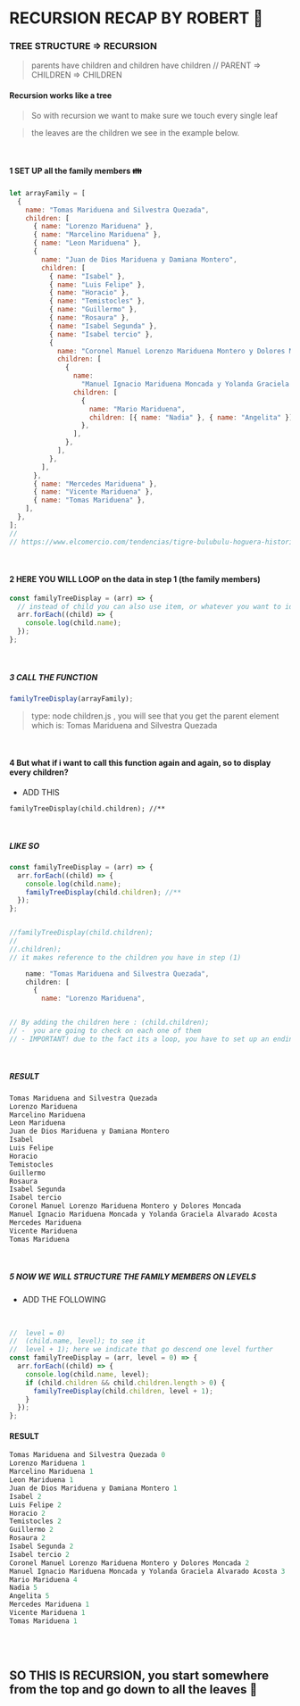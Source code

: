 # RECURSION RECAP BY ROBERT 🌳

### TREE STRUCTURE => RECURSION

> parents have children and children have children
> // PARENT => CHILDREN => CHILDREN

#### Recursion works like a tree

> So with recursion we want to make sure we touch
> every single leaf

> the leaves are the children we see in the example
> below.

<br>

#### 1 SET UP all the family members 👪

```javascript
let arrayFamily = [
  {
    name: "Tomas Mariduena and Silvestra Quezada",
    children: [
      { name: "Lorenzo Mariduena" },
      { name: "Marcelino Mariduena" },
      { name: "Leon Mariduena" },
      {
        name: "Juan de Dios Mariduena y Damiana Montero",
        children: [
          { name: "Isabel" },
          { name: "Luis Felipe" },
          { name: "Horacio" },
          { name: "Temistocles" },
          { name: "Guillermo" },
          { name: "Rosaura" },
          { name: "Isabel Segunda" },
          { name: "Isabel tercio" },
          {
            name: "Coronel Manuel Lorenzo Mariduena Montero y Dolores Moncada",
            children: [
              {
                name:
                  "Manuel Ignacio Mariduena Moncada y Yolanda Graciela Alvarado Acosta",
                children: [
                  {
                    name: "Mario Mariduena",
                    children: [{ name: "Nadia" }, { name: "Angelita" }],
                  },
                ],
              },
            ],
          },
        ],
      },
      { name: "Mercedes Mariduena" },
      { name: "Vicente Mariduena" },
      { name: "Tomas Mariduena" },
    ],
  },
];
//
// https://www.elcomercio.com/tendencias/tigre-bulubulu-hoguera-historia-ejercito.html
```

<br>

#### 2 HERE YOU WILL LOOP on the data in step 1 (the family members)

```javascript
const familyTreeDisplay = (arr) => {
  // instead of child you can also use item, or whatever you want to identify it.
  arr.forEach((child) => {
    console.log(child.name);
  });
};
```

<br>

##### 3 CALL THE FUNCTION

```javascript
familyTreeDisplay(arrayFamily);
```

> type: node children.js , you will see that you get the parent element which is: Tomas Mariduena and Silvestra Quezada

<br>

#### 4 But what if i want to call this function again and again, so to display every children?

- ADD THIS

>

    familyTreeDisplay(child.children); //**

>

<br>

##### LIKE SO

```javascript
const familyTreeDisplay = (arr) => {
  arr.forEach((child) => {
    console.log(child.name);
    familyTreeDisplay(child.children); //**
  });
};


//familyTreeDisplay(child.children);
//
//.children);
// it makes reference to the children you have in step (1)

    name: "Tomas Mariduena and Silvestra Quezada",
    children: [
      {
        name: "Lorenzo Mariduena",


// By adding the children here : (child.children);
// -  you are going to check on each one of them
// - IMPORTANT! due to the fact its a loop, you have to set up an ending "an exit condition" , otherwise it will create an endless loop.
```

<br>

##### RESULT

```javascript
Tomas Mariduena and Silvestra Quezada
Lorenzo Mariduena
Marcelino Mariduena
Leon Mariduena
Juan de Dios Mariduena y Damiana Montero
Isabel
Luis Felipe
Horacio
Temistocles
Guillermo
Rosaura
Isabel Segunda
Isabel tercio
Coronel Manuel Lorenzo Mariduena Montero y Dolores Moncada
Manuel Ignacio Mariduena Moncada y Yolanda Graciela Alvarado Acosta
Mercedes Mariduena
Vicente Mariduena
Tomas Mariduena
```

<br>

##### 5 NOW WE WILL STRUCTURE THE FAMILY MEMBERS ON LEVELS

- ADD THE FOLLOWING

<br>

```javascript
//  level = 0)
//  (child.name, level); to see it
//  level + 1); here we indicate that go descend one level further
const familyTreeDisplay = (arr, level = 0) => {
  arr.forEach((child) => {
    console.log(child.name, level);
    if (child.children && child.children.length > 0) {
      familyTreeDisplay(child.children, level + 1);
    }
  });
};
```

#### RESULT

```javascript
Tomas Mariduena and Silvestra Quezada 0
Lorenzo Mariduena 1
Marcelino Mariduena 1
Leon Mariduena 1
Juan de Dios Mariduena y Damiana Montero 1
Isabel 2
Luis Felipe 2
Horacio 2
Temistocles 2
Guillermo 2
Rosaura 2
Isabel Segunda 2
Isabel tercio 2
Coronel Manuel Lorenzo Mariduena Montero y Dolores Moncada 2
Manuel Ignacio Mariduena Moncada y Yolanda Graciela Alvarado Acosta 3
Mario Mariduena 4
Nadia 5
Angelita 5
Mercedes Mariduena 1
Vicente Mariduena 1
Tomas Mariduena 1
```

<br>
<br>

## SO THIS IS RECURSION, you start somewhere from the top and go down to all the leaves 🍃
